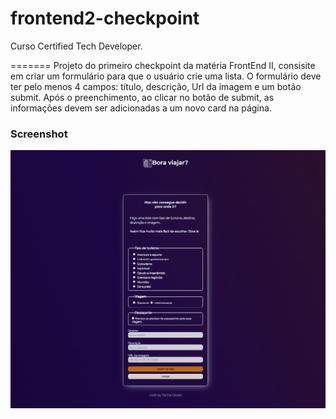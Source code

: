 # frontend2-checkpoint
Curso Certified Tech Developer.

=======
Projeto do primeiro checkpoint da matéria FrontEnd II, consisite em criar um formulário para que o usuário crie uma lista. 
O formulário deve ter pelo menos 4 campos: título, descrição, Url da imagem e um botão submit. 
Após o preenchimento, ao clicar no botão de submit, as informações devem ser adicionadas a um novo card na página.

### Screenshot

![](./screenshot.png)

